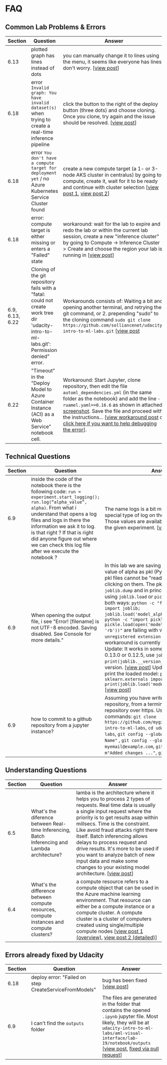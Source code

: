 # FAQ
## Common Lab Problems & Errors
| Section | Question | Answer |
|---------|----------|--------|
|    6.13 | plotted graph has lines instead of dots | you can manually change it to lines using the menu, it seems like everyone has lines, don't worry. [[view post](https://microsoftmlchallenge.slack.com/archives/C016D8H6BJR/p1595813904409300)] |
|    6.18 | error `Invalid graph: You have invalid dataset(s)` when trying to create a real-time inference pipeline | click the button to the right of the deploy button (three dots) and choose cloning. Once you clone, try again and the issue should be resolved. [[view post](https://microsoftmlchallenge.slack.com/archives/C016D8H6BJR/p1595857522439400?thread_ts=1595857465.438700&cid=C016D8H6BJR)] | 
|    6.18 | error `You don't have a compute target for deployment yet` / no Azure Kubernetes Service Cluster found | create a new compute target (a 1- or 3-node AKS cluster in centralus) by going to compute, create it, wait for it to be ready and continue with cluster selection [[view post 1](https://microsoftmlchallenge.slack.com/archives/C016D8H6BJR/p1596041393041800?thread_ts=1596039964.038200&cid=C016D8H6BJR), [view post 2](https://microsoftmlchallenge.slack.com/archives/C016D8H6BJR/p1596089882058500?thread_ts=1596067059.055000&cid=C016D8H6BJR)] | 
|    6.18 | error: compute target is either missing or enters a "Failed" state | workaround: wait for the lab to expire and redo the lab or within the current lab session, create a new "inference cluster" by going to Compute -> Inference Cluster -> Create and choose the region your lab is running in [[view post](https://microsoftmlchallenge.slack.com/archives/C016D8H6BJR/p1596874142182100)] |
|    6.9, 6.13, 6.22 | Cloning of the git repository fails with a "fatal: could not create work tree dir 'udacity-intro-to-ml-labs.git': Permission denied" error. | Workarounds consists of: Waiting a bit and opening another terminal, and retrying the git command, or 2.  prepending "sudo" to the cloning command `sudo git clone https://github.com/solliancenet/udacity-intro-to-ml-labs.git` [[view post](https://microsoftmlchallenge.slack.com/archives/C016D8H6BJR/p1596480974389200) | 
|    6.22 |  "Timeout" in the "Deploy Model to Azure Container Instance (ACI) as a Web Service" notebook cell. | Workaround: Start Jupyter, clone repository, then edit the file `automl_dependencies.yml` (in the same folder as the notebook) and add the line `- ruamel.yaml==0.16.6` as shown in attached [screenshot](https://files.slack.com/files-pri/T015K1W04H5-F0183EXDWA1/image.png). Save the file and proceed with the instructions... [[view workaround post](https://microsoftmlchallenge.slack.com/archives/C016D8H6BJR/p1596376816276300?thread_ts=1596117422.073700&cid=C016D8H6BJR) or [click here if you want to help debugging the error](https://microsoftmlchallenge.slack.com/archives/C016D8H6BJR/p1596352750252200)].  | 

## Technical Questions

| Section | Question | Answer |
|---------|----------|--------|
|     6.9 | inside the code of the notebook there is the following code: ```run = experiment.start_logging(); run.log(“alpha_value”, alpha)```. From what i understand that opens a log files and logs in there the information we ask it to log. is that right ? If that is right did anyone figure out where we can check this log file after we execute the notebook ? | The name logs is a bit misleading, but it's a special type of log on the experiment object. Those values are available as "Metrics" under the given experiment. [[view post](https://microsoftmlchallenge.slack.com/archives/C016D8H6BJR/p1595102336147800?thread_ts=1595100329.146000&cid=C016D8H6BJR)] |
|     6.9 | When opening the output file, i see "Error! [filename] is not UTF-8 encoded. Saving disabled. See Console for more details." | In this lab we are saving the models for every value of alpha as pkl (Python pickle) files. The pkl files cannot be "read" into a browser by clicking on them. The pkl files are written using `joblib.dump` and in principle should be readable using `joblib.load` or `pickle.load`. However, both ways: `python -c "from sklearn.externals import joblib; joblib.load('model_alpha_0.1.pkl')"` and `python -c "import pickle; pickle.load(open('model_alpha_0.1.pkl'), 'rb'))"` are failing with `ValueError: unregistered extension code 40` and a workaround is currently unknown. [[view post](https://microsoftmlchallenge.slack.com/archives/C0174DS4R08/p1595873241063300?thread_ts=1595770954.402500&cid=C0174DS4R08)] Update: It works in some versions of joblib like 0.13.0 or 0.12.5, use `joblib print(joblib.__version__)` to find out your version.  [[view post](https://microsoftmlchallenge.slack.com/archives/C017FMMJ8GZ/p1596566313279300?thread_ts=1595876647.044600&cid=C017FMMJ8GZ)]  Update 2: this works to print the loaded model: `python -c "from sklearn.externals import joblib; print(joblib.load('model_alpha_0.1.pkl'))"` [[view post](https://microsoftmlchallenge.slack.com/archives/C016D8H6BJR/p1596836625173700?thread_ts=1596832916.165200&cid=C016D8H6BJR)]|
|     6.9 | how to commit to a github repository from a jupyter instance? | Assuming you have write access to the repository, from a terminal, push to the repository over https. Use the following commands: `git clone https://github.com/mygithubusername/udacity-intro-to-ml-labs`, `cd udacity-intro-to-ml-labs`, `git config --global user.name "My Name"` , `git config --global user.email myemail@example.com`, `git add .`, `git commit -m"Added changes ..."`, `git push`. [[git tutorial](https://www.youtube.com/channel/UCshmCws1MijkZLMkPmOmzbQ)] 


## Understanding Questions
| Section | Question | Answer |
|---------|----------|--------|
|     6.5 | What's the diference between Real-time Inferencing, Batch Inferencing and Lambda architecture? | lamba is the architecture where it helps you to process 2 types of requests. Real time data is usually a single input request where the priority is to get results  asap within millsecs. Time is the constraint. Like avoid fraud attacks right there itself. Batch inferencing allows delays to process request and drive results. It's more to be used if you want to analyze batch of new input data and make some changes to your existing model architecture. [[view post](https://microsoftmlchallenge.slack.com/archives/C016D8H6BJR/p1595868804463200?thread_ts=1595868551.462000&cid=C016D8H6BJR)]
|     6.4 | What's the difference between compute resources, compute instances and compute clusters? | a compute resource refers to a compute object that can be used in the Azure machine learning environment. That resource can either be a compute instance or a compute cluster.   A compute cluster is a cluster of computers created using single/multiple compute nodes [[view post 1 (overview)](https://microsoftmlchallenge.slack.com/archives/C016D8H6BJR/p1595832933429000?thread_ts=1595830898.428800&cid=C016D8H6BJR), [view post 2 (detailed)](https://microsoftmlchallenge.slack.com/archives/C0171MB80FP/p1595918534474500)] |

## Errors already fixed by Udacity
| Section | Question | Answer |
|---------|----------|--------|
|    6.18 | deploy error: "Failed on step CreateServiceFromModels" | bug has been fixed [[view post](https://microsoftmlchallenge.slack.com/archives/C016D8H6BJR/p1595356166207200?thread_ts=1594546510.490300&cid=C016D8H6BJR)]
|     6.9 | I can't find the `outputs` folder | The files are generated in the folder that contains the opened `.ipynb` jupyter file. Most likely, they will be at `udacity-intro-to-ml-labs/aml-visual-interface/lab-19/notebook/outputs` [[view post](https://microsoftmlchallenge.slack.com/archives/C016D8H6BJR/p1595699977334800?thread_ts=1595699834.334500&cid=C016D8H6BJR), [fixed via pull request](https://github.com/solliancenet/udacity-intro-to-ml-labs/pull/11)] |
